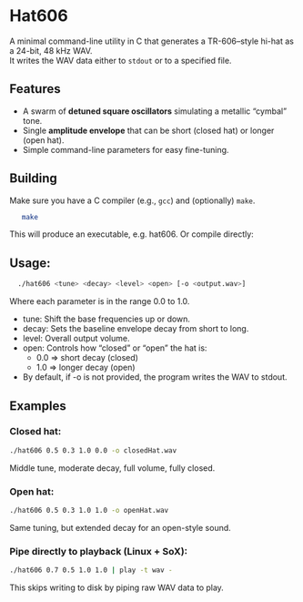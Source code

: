 # Hat606

A minimal command-line utility in C that generates a TR-606–style hi-hat as a 24-bit, 48 kHz WAV.  
It writes the WAV data either to `stdout` or to a specified file.

## Features

- A swarm of **detuned square oscillators** simulating a metallic “cymbal” tone.
- Single **amplitude envelope** that can be short (closed hat) or longer (open hat).
- Simple command-line parameters for easy fine-tuning.

## Building

Make sure you have a C compiler (e.g., `gcc`) and (optionally) `make`.

```bash
   make

```

This will produce an executable, e.g. hat606.
Or compile directly:


## Usage:

```bash
  ./hat606 <tune> <decay> <level> <open> [-o <output.wav>]

```

Where each parameter is in the range 0.0 to 1.0.

- tune: Shift the base frequencies up or down.
- decay: Sets the baseline envelope decay from short to long.
- level: Overall output volume.
- open: Controls how “closed” or “open” the hat is:
    - 0.0 => short decay (closed)
    - 1.0 => longer decay (open)
- By default, if -o <file> is not provided, the program writes the WAV to stdout.

## Examples

### Closed hat:

```bash
./hat606 0.5 0.3 1.0 0.0 -o closedHat.wav

```
Middle tune, moderate decay, full volume, fully closed.

### Open hat:

```bash
./hat606 0.5 0.3 1.0 1.0 -o openHat.wav

```

Same tuning, but extended decay for an open-style sound.

### Pipe directly to playback (Linux + SoX):

```bash
./hat606 0.7 0.5 1.0 1.0 | play -t wav -

```

This skips writing to disk by piping raw WAV data to play.

